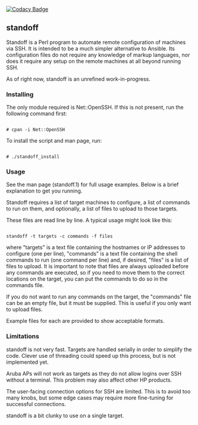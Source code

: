 [![Codacy Badge](https://api.codacy.com/project/badge/Grade/ea9cfcc5831b449c9a1096d1dfd0037b)](https://www.codacy.com/manual/jsfierro/standoff?utm_source=github.com&amp;utm_medium=referral&amp;utm_content=jsfierro/standoff&amp;utm_campaign=Badge_Grade)

## standoff

Standoff is a Perl program to automate remote configuration of machines via SSH.
It is intended to be a much simpler alternative to Ansible. Its configuration files do not require 
any knowledge of markup languages, nor does it require any setup on the remote machines
at all beyond running SSH. 

As of right now, standoff is an unrefined work-in-progress. 

### Installing

The only module required is Net::OpenSSH. If this is not present, 
run the following command first:

```

# cpan -i Net::OpenSSH
```

To install the script and man page, run:
```

# ./standoff_install
```

### Usage

See the man page (standoff.1) for full usage examples. Below is a brief explanation
to get you running. 

Standoff requires a list of target machines to configure,
a list of commands to run on them, and optionally, a list of files to upload to those targets.

These files are read line by line. A typical usage might look like this:
 
```

standoff -t targets -c commands -f files
```

where "targets" is a text file containing the hostnames or IP addresses to configure (one per line),
"commands" is a text file containing the shell commands to run (one command per line) and, if desired,
"files" is a list of files to upload. It is important to note that files are always uploaded before any commands
are executed, so if you need to move them to the correct locations on the target, you can put 
the commands to do so in the commands file.

If you do not want to run any commands on the target, the "commands" file can be an empty file,
but it must be supplied. This is useful if you only want to upload files.

Example files for each are provided to show acceptable formats. 

### Limitations

standoff is not very fast. Targets are handled serially in order to simplify the code.
Clever use of threading could speed up this process, but is not implemented yet.

Aruba APs will not work as targets as they do not allow logins over SSH without a terminal.
This problem may also affect other HP products. 

The user-facing connection options for SSH are limited. This is to avoid too many knobs, but
some edge cases may require more fine-tuning for successful connections.

standoff is a bit clunky to use on a single target.
